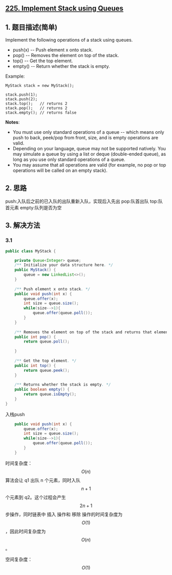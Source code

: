 ## [225. Implement Stack using Queues](https://leetcode-cn.com/problems/implement-stack-using-queues/)

## 1. 题目描述(简单)

Implement the following operations of a stack using queues.

- push(x) -- Push element x onto stack.
- pop() -- Removes the element on top of the stack.
- top() -- Get the top element.
- empty() -- Return whether the stack is empty.

Example:
```
MyStack stack = new MyStack();

stack.push(1);
stack.push(2);  
stack.top();   // returns 2
stack.pop();   // returns 2
stack.empty(); // returns false
```
**Notes**:

- You must use only standard operations of a queue -- which means only push to back, peek/pop from front, size, and is empty operations are valid.
- Depending on your language, queue may not be supported natively. You may simulate a queue by using a list or deque (double-ended queue), as long as you use only standard operations of a queue.
- You may assume that all operations are valid (for example, no pop or top operations will be called on an empty stack).

## 2. 思路

push:入队后之前的已入队的出队重新入队，实现后入先出
pop:队首出队
top:队首元素
empty:队列是否为空

## 3. 解决方法

### 3.1 

```java 
public class MyStack {

    private Queue<Integer> queue;
    /** Initialize your data structure here. */
    public MyStack() {
        queue = new LinkedList<>();
    }
    
    /** Push element x onto stack. */
    public void push(int x) {
        queue.offer(x);
        int size = queue.size();
        while(size-->1){
        	queue.offer(queue.poll());
        }
    }
    
    /** Removes the element on top of the stack and returns that element. */
    public int pop() {
        return queue.poll();
        
    }
    
    /** Get the top element. */
    public int top() {
        return queue.peek();
    }
    
    /** Returns whether the stack is empty. */
    public boolean empty() {
        return queue.isEmpty();
    }
}
```

入栈push


```java
    public void push(int x) {
        queue.offer(x);
        int size = queue.size();
        while(size-->1){
        	queue.offer(queue.poll());
        }
    }
```
时间复杂度：$$O(n)$$算法会让 q1 出队 n 个元素，同时入队 $$n + 1$$ 个元素到 q2。这个过程会产生 $$2n + 1$$ 步操作，同时链表中 插入 操作和 移除 操作的时间复杂度为$$O(1)$$，因此时间复杂度为 $$O(n)$$。

空间复杂度：$$O(1)$$





